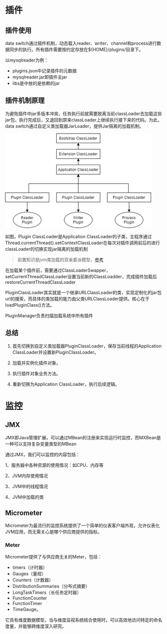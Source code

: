 # 插件

## 插件使用

data switch通过插件机制，动态载入reader、writer、channel和process进行数据同步的执行。所有插件需要按约定存放在${HOME}/plugins/目录下。

以mysqlreader为例：

- plugins.json中记录插件的元数据
- mysqlreader.jar即插件主jar
- libs是中放的是依赖的jar

## 插件机制原理

为避免插件中jar多版本冲突，任务执行前就需要脱离当前classLoader去加载这些jar包，执行完成后，又退回到原来classLoader上继续执行接下来的代码。为此，data switch通过自定义类加载器JarLoader，提供Jar隔离的加载机制。

![img](assets/20210102194513759.png)

如图，Plugin ClassLoader是Application ClassLoader的子类，主程序通过Thread.currentThread().setContextClassLoader在每次对插件调用前后的进行classLoader的切换实现jar隔离的加载机制

> 前置知识是jvm类加载的双亲委派模型，[参考](https://blog.csdn.net/qq_31957747/article/details/73699730)

在加载某个插件前，需要通过ClassLoaderSwapper，setCurrentThreadClassLoader设置当前新的ClassLoadder，完成插件加载后restoreCurrentThreadClassLoader

PluginClassLoader其实就是一个继承URLClassLoader的类，实现定制化的jar包url的搜索，而具体的类加载的能力由父类URLClassLoader提供。核心在于loadPluginClass()方法。

PluginManager负责扫描加载系统中所有插件



## 总结



1. 首先切换到自定义类加载器PluginClassLoader，保存当前线程的Application ClassLoader并设置新PluginClassLoader。

2. 加载并实例化插件对象。

3. 执行插件对象业务方法。

4. 重新切换为Application ClassLoader，执行后续逻辑。

# 监控

## JMX

JMX即Java管理扩展，可以通过MBean的注册来实现运行时监控，而MXBean是一种可以支持复杂变量类型的MBean

通过JMX，我们可以监控的内容包括：

1、服务器中各种资源的使用情况：如CPU、内存等

2、JVM内存使用情况

3、JVM中的线程情况

4、JVM中加载的类


## Micrometer
Micrometer为最流行的监控系统提供了一个简单的仪表客户端外观，允许仪表化JVM应用，而无需关心是哪个供应商提供的指标。
### Meter

Micrometer提供了与供应商无关的Meter，包括：

- timers（计时器）
- Gauges（量规）
- Counters（计数器）
- DistributionSummaries（分布式摘要）
- LongTaskTimers（长任务定时器）
- FunctionCounter
- FunctionTimer
- TimeGauge。

它具有维度数据模型，当与维度监视系统结合使用时，可以高效地访问特定的命名度量，并能够跨维度深入研究。


